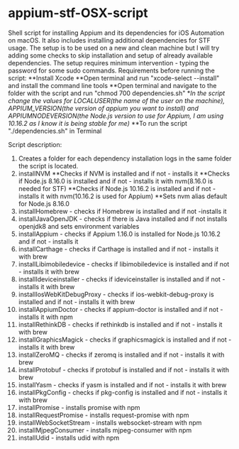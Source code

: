 # appium-stf-OSX-script
Shell script for installing Appium and its dependencies for iOS Automation on macOS. It also includes installing additional dependencies for STF usage. The setup is to be used on a new and clean machine but I will try adding some checks to skip installation and setup of already available dependencies. The setup requires minimum intervention - typing the password for some sudo commands.
Requirements before running the script:
**Install Xcode
**Open terminal and run "xcode-select --install" and install the command line tools
**Open terminal and navigate to the folder with the script and run "chmod 700 dependencies.sh"
**In the script change the values for LOCALUSER(the name of the user on the machine), APPIUM_VERSION(the version of appium you want to install) and APPIUMNODEVERSION(the Node.js version to use for Appium, I am using 10.16.2 as I know it is being stable for me)*
**To run the script "./dependencies.sh" in Terminal

Script description:
1. Creates a folder for each dependency installation logs in the same folder the script is located.
2. installNVM
   **Checks if NVM is installed and if not - installs it
   **Checks if Node.js 8.16.0 is installed and if not - installs it with nvm(8.16.0 is needed for STF)
   **Checks if Node.js 10.16.2 is installed and if not - installs it with nvm(10.16.2 is used for Appium)
   **Sets nvm alias default for Node.js 8.16.0
3. installHomebrew - checks if Homebrew is installed and if not -installs it
4. installJavaOpenJDK - checks if there is Java installed and if not installs openjdk8 and sets environment variables
5. installAppium - checks if Appium 1.16.0 is installed for Node.js 10.16.2 and if not - installs it
6. installCarthage - checks if Carthage is installed and if not - installs it with brew
7. installLibimobiledevice - checks if libimobiledevice is installed and if not - installs it with brew
8. installIdeviceinstaller - checks if ideviceinstaller is installed and if not - installs it with brew
9. installIosWebKitDebugProxy - checks if ios-webkit-debug-proxy is installed and if not - installs it with brew
10. installAppiumDoctor - checks if appium-doctor is installed and if not - installs it with npm
11. installRethinkDB - checks if rethinkdb is installed and if not - installs it with brew
12. installGraphicsMagick - checks if graphicsmagick is installed and if not - installs it with brew
13. installZeroMQ - checks if zeromq is installed and if not - installs it with brew
14. installProtobuf - checks if protobuf is installed and if not - installs it with brew
15. installYasm - checks if yasm is installed and if not - installs it with brew
16. installPkgConfig - checks if pkg-config is installed and if not - installs it with brew
17. installPromise - installs promise with npm
18. installRequestPromise - installs request-promise with npm
19. installWebSocketStream - installs websocket-stream with npm
20. installMjpegConsumer - installs mjpeg-consumer with npm
21. installUdid - installs udid with npm

